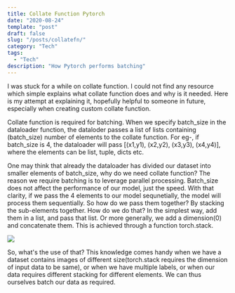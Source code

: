 ```yaml
---
title: Collate Function Pytorch
date: "2020-08-24"
template: "post"
draft: false
slug: "/posts/collatefn/"
category: "Tech"
tags:
  - "Tech"
description: "How Pytorch performs batching"
---
```


I was stuck for a while on collate function. I could not find any resource which simple explains what collate function does and why is it needed. Here is my attempt at explaining it, hopefully helpful to someone in future, especially when creating custom collate function.

Collate function is required for batching. When we specify batch_size in the dataloader function, the dataloder passes a list of lists containing (batch_size) number of elements to the collate function. For eg-, if batch_size is 4, the dataloader will pass [(x1,y1), (x2,y2), (x3,y3), (x4,y4)], where the elements can be list, tuple, dicts etc. 

One may think that already the dataloader has divided our dataset into smaller elements of batch_size, why do we need collate function? The reason we require batching is to leverage parallel processing. Batch_size does not affect the performance of our model, just the speed. With that clarity, if we pass the 4 elements to our model sequnetially, the model will process them sequentially. So how do we pass them together? By stacking the sub-elements together. How do we do that? In the simplest way, add them in a list, and pass that list. Or more generally, we add a dimension(0) and concatenate them. This is achieved through a function torch.stack.

![](/media/collate.png)


So, what's the use of that? This knowledge comes handy when we have a dataset contains images of different size(torch.stack requires the dimension of input data to be same), or when we have multiple labels, or when our data requires different stacking for different elements. We can thus ourselves batch our data as required. 
